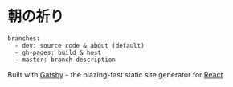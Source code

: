 # 朝の祈り

```
branches: 
  - dev: source code & about (default)
  - gh-pages: build & host
  - master: branch description
```

Built with [Gatsby](https://www.gatsbyjs.org/) - the blazing-fast static site generator for [React](https://facebook.github.io/react/).
